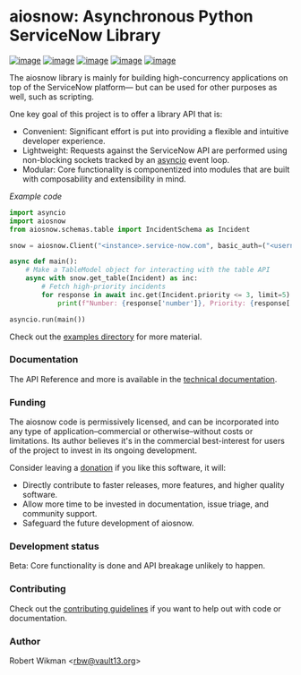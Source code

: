 # aiosnow: Asynchronous Python ServiceNow Library

[![image](https://badgen.net/pypi/v/aiosnow)](https://pypi.org/project/aiosnow)
[![image](https://badgen.net/badge/python/3.7+?color=purple)](https://pypi.org/project/aiosnow)
[![image](https://badgen.net/travis/rbw/aiosnow)](https://travis-ci.org/rbw/aiosnow)
[![image](https://badgen.net/pypi/license/aiosnow)](https://raw.githubusercontent.com/rbw/aiosnow/master/LICENSE)
[![image](https://pepy.tech/badge/snow/month)](https://pepy.tech/project/snow)

The aiosnow library is mainly for building high-concurrency applications on top of the ServiceNow platform—
but can be used for other purposes as well, such as scripting.

One key goal of this project is to offer a library API that is:

- Convenient: Significant effort is put into providing a flexible and intuitive developer experience.
- Lightweight: Requests against the ServiceNow API are performed using non-blocking sockets tracked by
an [asyncio](https://docs.python.org/3/library/asyncio.html) event loop.
- Modular: Core functionality is componentized into modules that are built with composability and extensibility in mind.

*Example code*

```python
import asyncio
import aiosnow
from aiosnow.schemas.table import IncidentSchema as Incident

snow = aiosnow.Client("<instance>.service-now.com", basic_auth=("<username>", "<password>"))

async def main():
    # Make a TableModel object for interacting with the table API
    async with snow.get_table(Incident) as inc:
        # Fetch high-priority incidents
        for response in await inc.get(Incident.priority <= 3, limit=5):
            print(f"Number: {response['number']}, Priority: {response['priority'].text}")

asyncio.run(main())
```

Check out the [examples directory](examples) for more material.

### Documentation

The API Reference and more is available in the [technical documentation](https://aiosnow.readthedocs.io/en/latest).


### Funding

The aiosnow code is permissively licensed, and can be incorporated into any type of application–commercial or otherwise–without costs or limitations.
Its author believes it's in the commercial best-interest for users of the project to invest in its ongoing development.

Consider leaving a [donation](https://paypal.vault13.org) if you like this software, it will:

- Directly contribute to faster releases, more features, and higher quality software.
- Allow more time to be invested in documentation, issue triage, and community support.
- Safeguard the future development of aiosnow.

### Development status

Beta: Core functionality is done and API breakage unlikely to happen.


### Contributing

Check out the [contributing guidelines](CONTRIBUTING.md) if you want to help out with code or documentation.


### Author

Robert Wikman \<rbw@vault13.org\>


